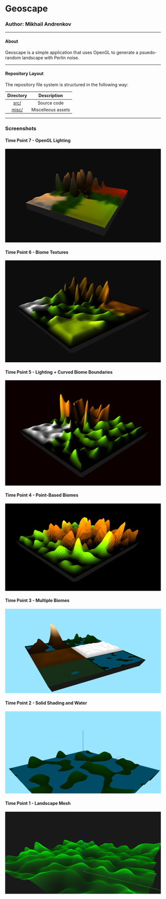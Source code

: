 # Geoscape

### Author: Mikhail Andrenkov

---

#### About
<p> Geoscape is a simple application that uses OpenGL to generate a psuedo-random landscape with Perlin noise.</p>

---

#### Repository Layout
<p> The repository file system is structured in the following way:</p>

| **Directory**                                 |  **Description**       |
| :--------:                                    | :--------:             |
| [src/](src)                                   |  Source code           |
| [misc/](misc)                                 |  Miscelleous assets    |
---
### Screenshots
#### Time Point 7 - OpenGL Lighting
![](misc/Timeline_7.png)
#### Time Point 6 - Biome Textures
![](misc/Timeline_6.png)
#### Time Point 5 - Lighting + Curved Biome Boundaries
![](misc/Timeline_5.png)
#### Time Point 4 - Point-Based Biomes
![](misc/Timeline_4.png)
#### Time Point 3 - Multiple Biomes
![](misc/Timeline_3.png)
#### Time Point 2 - Solid Shading and Water
![](misc/Timeline_2.png)
#### Time Point 1 - Landscape Mesh
![](misc/Timeline_1.png)
